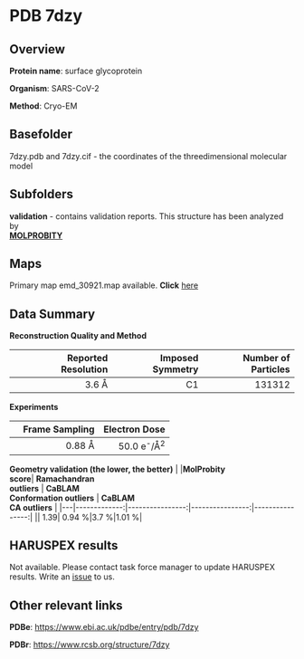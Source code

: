 # PDB 7dzy

## Overview

**Protein name**: surface glycoprotein

**Organism**: SARS-CoV-2

**Method**: Cryo-EM



## Basefolder

7dzy.pdb and 7dzy.cif - the coordinates of the threedimensional molecular model

## Subfolders





**validation** - contains validation reports. This structure has been analyzed by <br>  [**MOLPROBITY**](https://github.com/thorn-lab/coronavirus_structural_task_force/tree/master/pdb/surface_glycoprotein/SARS-CoV-2/7dzy/validation/molprobity)    



## Maps

Primary map emd_30921.map available. **Click** [here](http://ftp.wwpdb.org/pub/emdb/structures/EMD-30921/map/) 

## Data Summary
**Reconstruction Quality and Method**

|   | Reported Resolution | Imposed Symmetry | Number of Particles |
|---|-------------:|----------------:|--------------:|
|   |3.6 Å|C1|131312|

**Experiments**

|   | Frame Sampling | Electron Dose |
|---|-------------:|----------------:|
|   |0.88 Å|50.0 e<sup>-</sup>/Å<sup>2</sup>|

**Geometry validation (the lower, the better)**
|   |**MolProbity<br>score**| **Ramachandran<br>outliers** | **CaBLAM<br>Conformation outliers** | **CaBLAM<br>CA outliers** |
|---|-------------:|----------------:|----------------:|----------------:|
||  1.39|  0.94 %|3.7 %|1.01 %|

## HARUSPEX results

Not available. Please contact task force manager to update HARUSPEX results. Write an [issue](https://github.com/thorn-lab/coronavirus_structural_task_force/issues) to us.

## Other relevant links 
**PDBe**:  https://www.ebi.ac.uk/pdbe/entry/pdb/7dzy
 
**PDBr**: https://www.rcsb.org/structure/7dzy 
